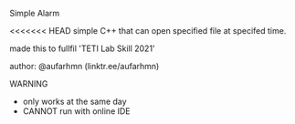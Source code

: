 Simple Alarm

<<<<<<< HEAD
simple C++ that can open specified file at specifed time.

made this to fullfil 'TETI Lab Skill 2021'

author: @aufarhmn (linktr.ee/aufarhmn)

WARNING
- only works at the same day
- CANNOT run with online IDE


